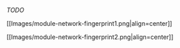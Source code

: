 _TODO_

[[Images/module-network-fingerprint1.png|align=center]]

[[Images/module-network-fingerprint2.png|align=center]]